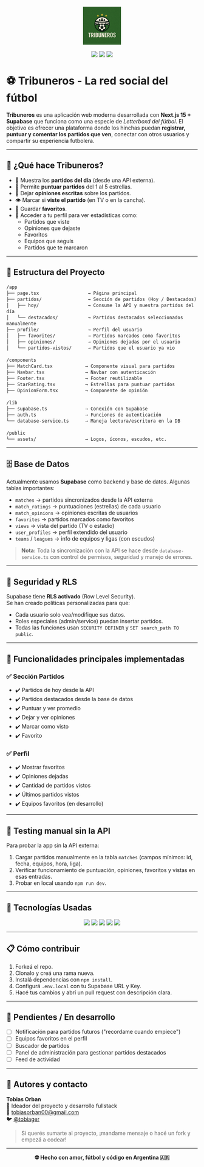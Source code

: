 <p align="center">
  <img src="https://raw.githubusercontent.com/tobiager/Tribuneros/main/public/Tribuneros.png" alt="Logo de Tribuneros" width="100"/>
</p>


<p align="center">
  <img src="https://img.shields.io/badge/Next.js-000000?style=for-the-badge&logo=nextdotjs&logoColor=white"/>
  <img src="https://img.shields.io/badge/Supabase-3ECF8E?style=for-the-badge&logo=supabase&logoColor=white"/>
  <img src="https://img.shields.io/badge/Estado-En%20Desarrollo-yellow?style=for-the-badge"/>
</p>

# ⚽ Tribuneros - La red social del fútbol

**Tribuneros** es una aplicación web moderna desarrollada con **Next.js 15 + Supabase** que funciona como una especie de *Letterboxd del fútbol*. El objetivo es ofrecer una plataforma donde los hinchas puedan **registrar, puntuar y comentar los partidos que ven**, conectar con otros usuarios y compartir su experiencia futbolera.

---

## 🧠 ¿Qué hace Tribuneros?

- 📅 Muestra los **partidos del día** (desde una API externa).
- 🌟 Permite **puntuar partidos** del 1 al 5 estrellas.
- 💬 Dejar **opiniones escritas** sobre los partidos.
- 👁️ Marcar si **viste el partido** (en TV o en la cancha).
- 📌 Guardar **favoritos**.
- 👤 Acceder a tu perfil para ver estadísticas como:
  - Partidos que viste
  - Opiniones que dejaste
  - Favoritos
  - Equipos que seguís
  - Partidos que te marcaron

---

## 🧱 Estructura del Proyecto

```
/app
├── page.tsx                  → Página principal
├── partidos/                 → Sección de partidos (Hoy / Destacados)
│   ├── hoy/                  → Consume la API y muestra partidos del día
│   └── destacados/           → Partidos destacados seleccionados manualmente
├── profile/                  → Perfil del usuario
│   ├── favorites/            → Partidos marcados como favoritos
│   ├── opiniones/            → Opiniones dejadas por el usuario
│   └── partidos-vistos/      → Partidos que el usuario ya vio

/components
├── MatchCard.tsx            → Componente visual para partidos
├── Navbar.tsx               → Navbar con autenticación
├── Footer.tsx               → Footer reutilizable
├── StarRating.tsx           → Estrellas para puntuar partidos
├── OpinionForm.tsx          → Componente de opinión

/lib
├── supabase.ts              → Conexión con Supabase
├── auth.ts                  → Funciones de autenticación
└── database-service.ts      → Maneja lectura/escritura en la DB

/public
└── assets/                  → Logos, íconos, escudos, etc.
```

---
## 🗄️ Base de Datos

Actualmente usamos **Supabase** como backend y base de datos. Algunas tablas importantes:

- `matches` → partidos sincronizados desde la API externa
- `match_ratings` → puntuaciones (estrellas) de cada usuario
- `match_opinions` → opiniones escritas de usuarios
- `favorites` → partidos marcados como favoritos
- `views` → vista del partido (TV o estadio)
- `user_profiles` → perfil extendido del usuario
- `teams` / `leagues` → info de equipos y ligas (con escudos)

> **Nota:** Toda la sincronización con la API se hace desde `database-service.ts` con control de permisos, seguridad y manejo de errores.

---

## 🔐 Seguridad y RLS

Supabase tiene **RLS activado** (Row Level Security).  
Se han creado políticas personalizadas para que:

- Cada usuario solo vea/modifique sus datos.
- Roles especiales (admin/service) puedan insertar partidos.
- Todas las funciones usan `SECURITY DEFINER` y `SET search_path TO public`.

---

## 🔧 Funcionalidades principales implementadas

### ✅ Sección Partidos

- ✔️ Partidos de hoy desde la API
- ✔️ Partidos destacados desde la base de datos
- ✔️ Puntuar y ver promedio
- ✔️ Dejar y ver opiniones
- ✔️ Marcar como visto
- ✔️ Favorito

### ✅ Perfil

- ✔️ Mostrar favoritos
- ✔️ Opiniones dejadas
- ✔️ Cantidad de partidos vistos
- ✔️ Últimos partidos vistos
- ✔️ Equipos favoritos (en desarrollo)

---

## 🧪 Testing manual sin la API

Para probar la app sin la API externa:

1. Cargar partidos manualmente en la tabla `matches` (campos mínimos: id, fecha, equipos, hora, liga).
2. Verificar funcionamiento de puntuación, opiniones, favoritos y vistas en esas entradas.
3. Probar en local usando `npm run dev`.

---

## 🧰 Tecnologías Usadas

<p align="center">
  <img src="https://img.shields.io/badge/Next.js-000000?style=for-the-badge&logo=nextdotjs"/>
  <img src="https://img.shields.io/badge/Supabase-3ECF8E?style=for-the-badge&logo=supabase"/>
  <img src="https://img.shields.io/badge/TypeScript-3178C6?style=for-the-badge&logo=typescript"/>
  <img src="https://img.shields.io/badge/PostgreSQL-336791?style=for-the-badge&logo=postgresql"/>
  <img src="https://img.shields.io/badge/TailwindCSS-38B2AC?style=for-the-badge&logo=tailwindcss"/>
</p>

---

## 📋 Cómo contribuir

1. Forkeá el repo.
2. Clonalo y creá una rama nueva.
3. Instalá dependencias con `npm install`.
4. Configurá `.env.local` con tu Supabase URL y Key.
5. Hacé tus cambios y abrí un pull request con descripción clara.

---

## 📌 Pendientes / En desarrollo

- [ ] Notificación para partidos futuros ("recordame cuando empiece")
- [ ] Equipos favoritos en el perfil
- [ ] Buscador de partidos
- [ ] Panel de administración para gestionar partidos destacados
- [ ] Feed de actividad

---

## 🤝 Autores y contacto

**Tobias Orban**  
🧠 Ideador del proyecto y desarrollo fullstack  
📧 tobiasorban00@gmail.com  
🐦 [@tobiager](https://twitter.com/tobiager)

> Si querés sumarte al proyecto, ¡mandame mensaje o hacé un fork y empezá a codear!

---

<p align="center"><b>⚽️ Hecho con amor, fútbol y código en Argentina 🇦🇷</b></p>
